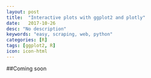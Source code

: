 ```yaml
---
layout: post
title:  "Interactive plots with ggplot2 and plotly"
date:   2017-10-26
desc: "No description"
keywords: "easy, scraping, web, python"
categories: [R]
tags: [ggplot2, R]
icon: icon-html
---
```


##Coming soon

<!--{% include carto_pm10.html max-width="600px" %}-->
